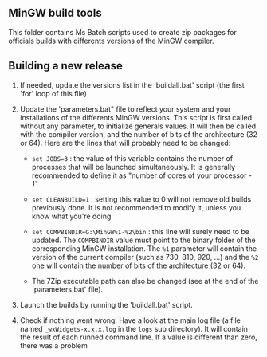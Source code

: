 MinGW build tools
-----------------

This folder contains Ms Batch scripts used to create zip packages for officials
builds with differents versions of the MinGW compiler.

Building a new release
----------------------

1) If needed, update the versions list in the 'buildall.bat' script (the first 'for' loop of this file)

2) Update the 'parameters.bat" file to reflect your system and your installations of the differents MinGW versions. This script is first called without any parameter, to initialize generals values. It will then be called with the compiler version, and the number of bits of the architecture (32 or 64). Here are the lines that will probably need to be changed:
   * `set JOBS=3` : the value of this variable contains the number of processes that will be launched simultaneously. It is generally recommended to define it as "number of cores of your processor - 1"

   * `set CLEANBUILD=1` : setting this value to 0 will not remove old builds previously done. It is not recommended to modify it, unless you know what you're doing.

    * `set COMPBINDIR=G:\MinGW%1-%2\bin` : this line will surely need to be updated. The `COMPBINDIR` value must point to the binary folder of the corresponding MinGW installation. The `%1` parameter will contain the version of the current compiler (such as 730, 810, 920, ...) and the `%2` one will contain the number of bits of the architecture (32 or 64).

    * The 7Zip executable path can also be changed (see at the end of the 'parameters.bat' file).

3) Launch the builds by running the 'buildall.bat' script.

4) Check if nothing went wrong: Have a look at the main log file (a file named `_wxWidgets-x.x.x.log` in the `logs` sub directory). It will contain the result of each runned command line. If a value is different than zero, there was a problem
